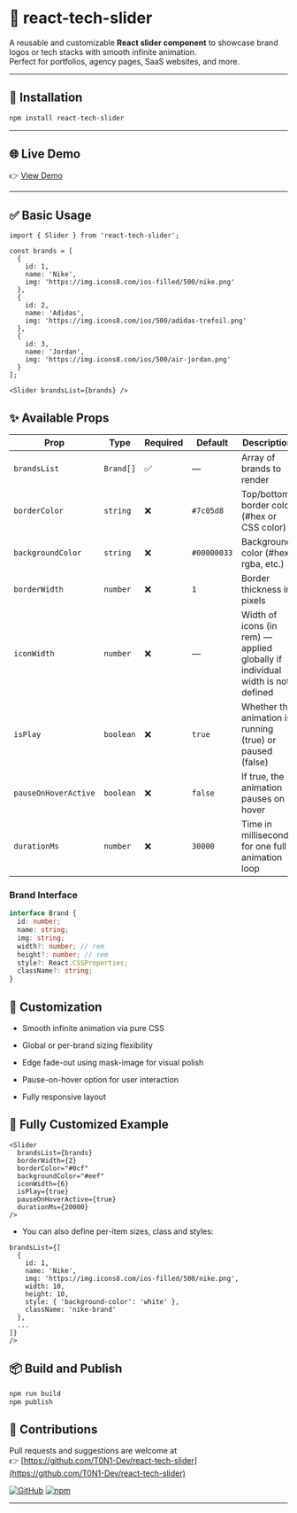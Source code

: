 # 📛 react-tech-slider

A reusable and customizable **React slider component** to showcase brand logos or tech stacks with smooth infinite animation.  
Perfect for portfolios, agency pages, SaaS websites, and more.

---

## 🚀 Installation

```bash
npm install react-tech-slider
```
---

## 🌐 Live Demo

👉 [View Demo](https://react-tech-slider-demo-git-main-t0n1-devs-projects.vercel.app/)

---

## ✅ Basic Usage

```tsx
import { Slider } from 'react-tech-slider';

const brands = [
  {
    id: 1,
    name: 'Nike',
    img: 'https://img.icons8.com/ios-filled/500/nike.png'
  },
  {
    id: 2,
    name: 'Adidas',
    img: 'https://img.icons8.com/ios/500/adidas-trefoil.png'
  },
  {
    id: 3,
    name: 'Jordan',
    img: 'https://img.icons8.com/ios/500/air-jordan.png'
  }
];

<Slider brandsList={brands} />
```

## ✨ Available Props

| Prop                 | Type          | Required | Default        | Description |
|----------------------|---------------|----------|----------------|-------------|
| `brandsList`         | `Brand[]`     | ✅        | —              | Array of brands to render |
| `borderColor`        | `string`      | ❌        | `#7c05d8`      | Top/bottom border color (#hex or CSS color) |
| `backgroundColor`    | `string`      | ❌        | `#00000033`    | Background color (#hex, rgba, etc.) |
| `borderWidth`        | `number`      | ❌        | `1`            | Border thickness in pixels |
| `iconWidth`          | `number`      | ❌        | —              | Width of icons (in rem) — applied globally if individual width is not defined |
| `isPlay`             | `boolean`     | ❌        | `true`         | Whether the animation is running (true) or paused (false) |
| `pauseOnHoverActive` | `boolean`     | ❌        | `false`        | If true, the animation pauses on hover |
| `durationMs`         | `number`      | ❌        | `30000`        | Time in milliseconds for one full animation loop |

### Brand Interface

```typescript
interface Brand {
  id: number;
  name: string;
  img: string;
  width?: number; // rem
  height?: number; // rem
  style?: React.CSSProperties; 
  className?: string;
}
```

## 🎨 Customization

- Smooth infinite animation via pure CSS

- Global or per-brand sizing flexibility

- Edge fade-out using mask-image for visual polish

- Pause-on-hover option for user interaction

- Fully responsive layout

## 🧪 Fully Customized Example

```tsx
<Slider 
  brandsList={brands}
  borderWidth={2}
  borderColor="#0cf"
  backgroundColor="#eef"
  iconWidth={6}
  isPlay={true}
  pauseOnHoverActive={true}
  durationMs={20000}
/>
```
- You can also define per-item sizes, class and styles:

```tsx
brandsList={[
  {
    id: 1,
    name: 'Nike',
    img: 'https://img.icons8.com/ios-filled/500/nike.png',
    width: 10,
    height: 10,
    style: { 'background-color': 'white' },
    className: 'nike-brand'
  },
  ...
]}
/>
```

## 📦 Build and Publish

```bash
npm run build
npm publish
```

## 🤝 Contributions

Pull requests and suggestions are welcome at  
👉 [https://github.com/T0N1-Dev/react-tech-slider](https://github.com/T0N1-Dev/react-tech-slider)


[![GitHub](https://img.shields.io/badge/GitHub-Repo-black?logo=github)](https://github.com/T0N1-Dev/react-tech-slider)
[![npm](https://img.shields.io/npm/v/react-tech-slider)](https://www.npmjs.com/package/react-tech-slider?activeTab=readme)

---


